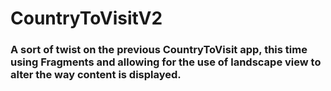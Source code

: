 # CountryToVisitV2

### A sort of twist on the previous CountryToVisit app, this time using Fragments and allowing for the use of landscape view to alter the way content is displayed.
